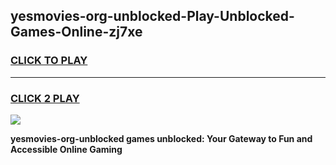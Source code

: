 
## yesmovies-org-unblocked-Play-Unblocked-Games-Online-zj7xe
<h3>
<a href="https://premium76.site?title=yesmovies-org-unblocked&ref=25A">CLICK TO PLAY</a></h3>
<hr>

<h3>
<a href="https://premium76.site?title=yesmovies-org-unblocked&ref=25A">CLICK 2 PLAY</a>
  
</h3>

<a href="https://premium76.site?title=yesmovies-org-unblocked&ref=25A"><img src="https://clearcache.store/games.png"></a>


**yesmovies-org-unblocked games unblocked: Your Gateway to Fun and Accessible Online Gaming**
